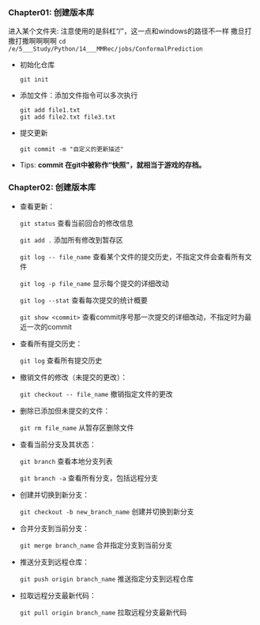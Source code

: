 ### Chapter01: 创建版本库
进入某个文件夹: 注意使用的是斜杠“/”，这一点和windows的路径不一样
撒旦打撒打撒啊啊啊啊
`cd /e/5___Study/Python/14___MMRec/jobs/ConformalPrediction`

- 初始化仓库
  
    `git init`
- 添加文件：添加文件指令可以多次执行

    `git add file1.txt` <br>
    `git add file2.txt file3.txt`
  
- 提交更新
  
    `git commit -m "自定义的更新描述"`

- Tips:
    **commit 在git中被称作“快照”，就相当于游戏的存档。**
  
### Chapter02: 创建版本库
- 查看更新：

    `git status` 查看当前回合的修改信息
  
    `git add .` 添加所有修改到暂存区

    `git log -- file_name` 查看某个文件的提交历史，不指定文件会查看所有文件

    `git log -p file_name` 显示每个提交的详细改动

    `git log --stat` 查看每次提交的统计概要

    `git show <commit>` 查看commit序号那一次提交的详细改动，不指定时为最近一次的commit

- 查看所有提交历史：

    `git log` 查看所有提交历史

- 撤销文件的修改（未提交的更改）：

    `git checkout -- file_name` 撤销指定文件的更改

- 删除已添加但未提交的文件：

    `git rm file_name` 从暂存区删除文件

- 查看当前分支及其状态：

    `git branch` 查看本地分支列表
  
    `git branch -a` 查看所有分支，包括远程分支

- 创建并切换到新分支：

    `git checkout -b new_branch_name` 创建并切换到新分支

- 合并分支到当前分支：

    `git merge branch_name` 合并指定分支到当前分支

- 推送分支到远程仓库：

    `git push origin branch_name` 推送指定分支到远程仓库

- 拉取远程分支最新代码：

    `git pull origin branch_name` 拉取远程分支最新代码



  